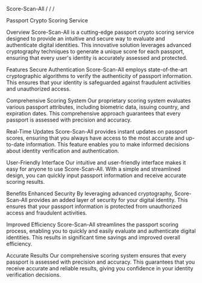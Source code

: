 Score-Scan-All   /      /       /

Passport Crypto Scoring Service

Overview
Score-Scan-All is a cutting-edge passport crypto scoring service designed to provide an intuitive and secure way to evaluate and authenticate digital identities. This innovative solution leverages advanced cryptography techniques to generate a unique score for each passport, ensuring that every user's identity is accurately assessed and protected.

Features
Secure Authentication
Score-Scan-All employs state-of-the-art cryptographic algorithms to verify the authenticity of passport information. This ensures that your identity is safeguarded against fraudulent activities and unauthorized access.

Comprehensive Scoring System
Our proprietary scoring system evaluates various passport attributes, including biometric data, issuing country, and expiration dates. This comprehensive approach guarantees that every passport is assessed with precision and accuracy.

Real-Time Updates
Score-Scan-All provides instant updates on passport scores, ensuring that you always have access to the most accurate and up-to-date information. This feature enables you to make informed decisions about identity verification and authentication.

User-Friendly Interface
Our intuitive and user-friendly interface makes it easy for anyone to use Score-Scan-All. With a simple and streamlined design, you can quickly input passport information and receive accurate scoring results.

Benefits
Enhanced Security
By leveraging advanced cryptography, Score-Scan-All provides an added layer of security for your digital identity. This ensures that your passport information is protected from unauthorized access and fraudulent activities.

Improved Efficiency
Score-Scan-All streamlines the passport scoring process, enabling you to quickly and easily evaluate and authenticate digital identities. This results in significant time savings and improved overall efficiency.

Accurate Results
Our comprehensive scoring system ensures that every passport is assessed with precision and accuracy. This guarantees that you receive accurate and reliable results, giving you confidence in your identity verification decisions.
